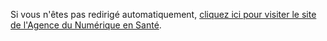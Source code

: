 
Si vous n'êtes pas redirigé automatiquement, [cliquez ici pour visiter le site de l'Agence du Numérique en Santé](https://esante.gouv.fr/).

<script type="text/javascript">
  window.location.href = "https://esante.gouv.fr/";
</script>
